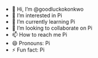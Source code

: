 - 👋 Hi, I’m @goodluckokonkwo
- 👀 I’m interested in Pi
- 🌱 I’m currently learning Pi
- 💞️ I’m looking to collaborate on Pi
- 📫 How to reach me Pi
- 😄 Pronouns: Pi
- ⚡ Fun fact: Pi

<!---
goodluckokonkwo/goodluckokonkwo is a ✨ special ✨ repository because its `README.md` (this file) appears on your GitHub profile.
You can click the Preview link to take a look at your changes.
--->
